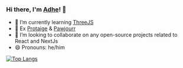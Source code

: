 ### Hi there, I'm [Adhe](https://ade-prasetya.vercel.app)! 👋


- 🌱 I’m currently learning [ThreeJS](https://threejs.org/)
- 🔭 Ex [Protaige](http://protaige.com/) & [Pawjourr](http://pawjourr.com/)
- 👯 I’m looking to collaborate on any open-source projects related to React and NextJs
- 😄 Pronouns: he/him

<!--- [![My GitHub stats](https://github-readme-stats.vercel.app/api?username=AdheCode&count_private=true&show_icons=true&theme=dark)](https://github.com/anuraghazra/github-readme-stats) -->

[![Top Langs](https://github-readme-stats.vercel.app/api/top-langs/?username=AdheCode&layout=compact&theme=dark)](https://github.com/anuraghazra/github-readme-stats)
